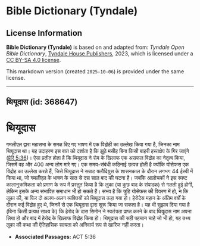 # Bible Dictionary (Tyndale)

## License Information

**Bible Dictionary (Tyndale)** is based on and adapted from: _Tyndale Open Bible Dictionary_, [Tyndale House Publishers](https://tyndaleopenresources.com/), 2023, which is licensed under a [CC BY-SA 4.0 license](https://creativecommons.org/licenses/by-sa/4.0/legalcode.en).

This markdown version (created `2025-10-06`) is provided under the same license.



--------------------------------

## थियूदास (id: 368647)

थियूदास
=======

गमलीएल द्वारा महासभा के समक्ष दिए गए भाषण में एक विद्रोही का उल्लेख किया गया है, जिनका नाम थियूदास था। यह उदाहरण इस बात को दर्शाता है कि झूठे मसीह बिना किसी बाहरी हस्तक्षेप के गिर जाएंगे ([प्रेरि 5:36](https://ref.ly/Acts5:36))। ऐसा प्रतीत होता है कि थियूदास ने रोम के खिलाफ एक असफल विद्रोह का नेतृत्व किया, जिसमें वह और 400 अन्य लोग मारे गए। एक समय\-संबंधी कठिनाई उत्पन्न होती है क्योंकि योसेफस एक विद्रोह का उल्लेख करते हैं, जिसे थियूदास ने सम्राट क्लौदियुस के शासनकाल के दौरान लगभग 44 ईस्वी में किया था, जो गमलीएल के भाषण के सात से दस साल बाद की घटना है। जबकि आलोचकों ने इस स्पष्ट कालानुक्रमिकता को प्रमाण के रूप में प्रस्तुत किया है कि लुका (या कुछ बाद के संपादक) से गलती हुई होगी, लेकिन इसके अन्य संभावित समाधान भी हो सकते हैं। संभव है कि त्रुटि योसेफस की विवरण में हो, न कि लूका की, या फिर दो अलग\-अलग व्यक्तियों को थियूदास कहा गया हो। हेरोदेस महान के अंतिम वर्षों के दौरान कई विद्रोह हुए थे, जिनमें से एक थियूदास द्वारा शुरू किया जा सकता है। यह भी सुझाव दिया गया है (बिना किसी प्रत्यक्ष साक्ष्य के) कि हेरोद के दास सिमोन ने स्वतंत्रता प्राप्त करने के बाद थियूदास नाम अपना लिया हो और बाद में हेरोद के खिलाफ विद्रोह किया हो। थियूदास की सही पहचान चाहे जो भी हो, यह तथ्य लूका की कथा की ऐतिहासिक सत्यता को अनिवार्य रूप से खारिज नहीं करता।

* **Associated Passages:** ACT 5:36

